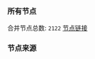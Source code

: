 ### 所有节点
合并节点总数: `2122`
[节点链接](https://raw.githubusercontent.com/rzhy1/11/master/sub/sub_merge_base64.txt)

### 节点来源